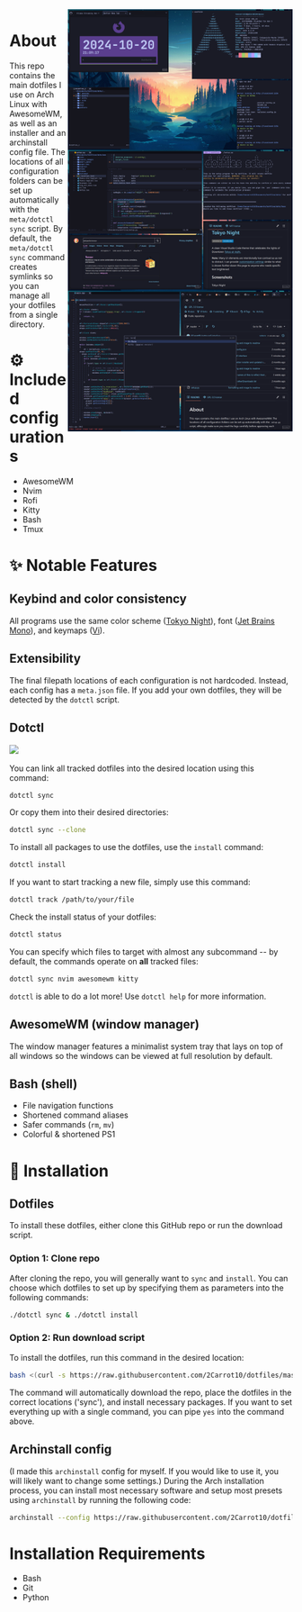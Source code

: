 <img src="https://raw.githubusercontent.com/2carrot10/dotfiles/master/READMEAssets/example1.png" alt="img" align="right" width="400px">
<img src="https://raw.githubusercontent.com/2carrot10/dotfiles/master/READMEAssets/example2.png" alt="img" align="right" width="400px">
<img src="https://raw.githubusercontent.com/2carrot10/dotfiles/master/READMEAssets/example3.png" alt="img" align="right" width="400px">

# About
This repo contains the main dotfiles I use on Arch Linux with AwesomeWM, as well as an installer and an archinstall config file. The locations of all configuration folders can be set up automatically with the `meta/dotctl sync` script. By default, the `meta/dotctl sync` command creates symlinks so you can manage all your dotfiles from a single directory.


# ⚙️ Included configurations
* AwesomeWM
* Nvim
* Rofi
* Kitty
* Bash
* Tmux

# ✨ Notable Features
## Keybind and color consistency
All programs use the same color scheme ([Tokyo Night](https://github.com/tokyo-night/tokyo-night-vscode-theme)), font ([Jet Brains Mono](https://www.programmingfonts.org/#jetbrainsmono)), and keymaps ([Vi](https://en.wikipedia.org/wiki/Vi_(text_editor))).

## Extensibility
The final filepath locations of each configuration is not hardcoded. Instead, each config has a `meta.json` file. If you add your own dotfiles, they will be detected by the `dotctl` script.

## Dotctl
<a href="https://asciinema.org/a/ae42h42mnWaO7mW2B2KCijuTJ" target="_blank"><img src="https://asciinema.org/a/ae42h42mnWaO7mW2B2KCijuTJ.svg" /></a>

You can link all tracked dotfiles into the desired location using this command:
```sh
dotctl sync
```
Or copy them into their desired directories:
```sh
dotctl sync --clone
```
To install all packages to use the dotfiles, use the `install` command:
```sh
dotctl install
```
If you want to start tracking a new file, simply use this command:
```sh
dotctl track /path/to/your/file
```
Check the install status of your dotfiles:
```sh
dotctl status
```
You can specify which files to target with almost any subcommand -- by default, the commands operate on **all** tracked files:
```sh
dotctl sync nvim awesomewm kitty
```
`dotctl` is able to do a lot more! Use `dotctl help` for more information.

## AwesomeWM (window manager)
The window manager features a minimalist system tray that lays on top of all windows so the windows can be viewed at full resolution by default.

## Bash (shell) 
* File navigation functions
* Shortened command aliases
* Safer commands (`rm`, `mv`)
* Colorful & shortened PS1

# 🚀 Installation
## Dotfiles
To install these dotfiles, either clone this GitHub repo or run the download script.
### Option 1: Clone repo
After cloning the repo, you will generally want to `sync` and `install`. You can choose which dotfiles to set up by specifying them as parameters into the following commands:
```sh
./dotctl sync & ./dotctl install
```

### Option 2: Run download script
To install the dotfiles, run this command in the desired location:
```sh
bash <(curl -s https://raw.githubusercontent.com/2Carrot10/dotfiles/master/meta/download)
```
The command will automatically download the repo, place the dotfiles in the correct locations ('sync'), and install necessary packages. If you want to set everything up with a single command, you can pipe `yes` into the command above.

## Archinstall config 
(I made this `archinstall` config for myself. If you would like to use it, you will likely want to change some settings.)
During the Arch installation process, you can install most necessary software and setup most presets using `archinstall` by running the following code:
```sh
archinstall --config https://raw.githubusercontent.com/2Carrot10/dotfiles/master/meta/archinstallConfig.json
```
# Installation Requirements
- Bash
- Git
- Python
